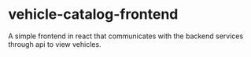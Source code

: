 # vehicle-catalog-frontend
A simple frontend in react that communicates with the backend services through api to view vehicles.
